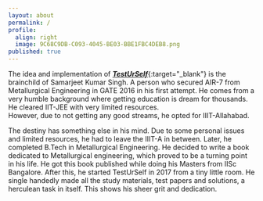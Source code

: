 ```yaml
---
layout: about
permalink: /
profile:
  align: right
  image: 9C68C9DB-C093-4045-BE03-BBE1FBC4DEB8.png
published: true
---
```


The idea and implementation of [***TestUrSelf***](https://www.testurself.in){:target="_blank"} is the brainchild of Samarjeet Kumar Singh. A person who secured AIR-7 from Metallurgical Engineering in GATE 2016 in his first attempt. He comes from a very humble background where getting education is dream for thousands. He cleared IIT-JEE with very limited resources. <br> However, due to not getting any good streams, he opted for IIIT-Allahabad. 

The destiny has something else in his mind. Due to some personal issues and limited resources, he had to leave the IIIT-A in between. Later, he completed B.Tech in Metallurgical Engineering. He decided to write a book dedicated to Metallurgical engineering, which proved to be a turning point in his life. He got this book published while doing his Masters from IISc Bangalore. After this, he started TestUrSelf in 2017 from a tiny little room. He single handedly made all the study materials, test papers and solutions, a herculean task in itself. This shows his sheer grit and dedication.
